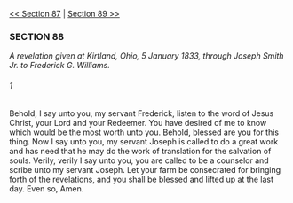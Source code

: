 [<< Section 87](Section%2087)  |  [Section 89 >>](Section%2089)

### SECTION 88

*A revelation given at Kirtland, Ohio, 5 January 1833, through Joseph Smith Jr. to Frederick G. Williams.*

###### 1
Behold, I say unto you, my servant Frederick, listen to the word of Jesus Christ, your Lord and your Redeemer. You have desired of me to know which would be the most worth unto you. Behold, blessed are you for this thing. Now I say unto you, my servant Joseph is called to do a great work and has need that he may do the work of translation for the salvation of souls. Verily, verily I say unto you, you are called to be a counselor and scribe unto my servant Joseph. Let your farm be consecrated for bringing forth of the revelations, and you shall be blessed and lifted up at the last day. Even so, Amen.